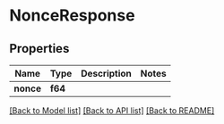 # NonceResponse

## Properties

| Name      | Type    | Description | Notes |
| --------- | ------- | ----------- | ----- |
| **nonce** | **f64** |             |       |

[\[Back to Model list\]](./#documentation-for-models) [\[Back to API list\]](./#documentation-for-api-endpoints) [\[Back to README\]](./)
